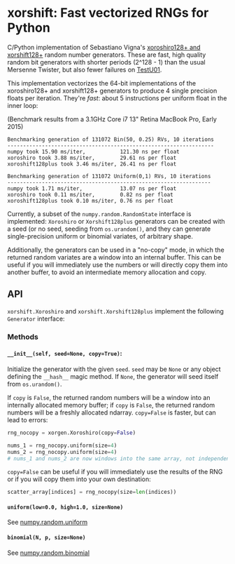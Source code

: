 # xorshift: Fast vectorized RNGs for Python

C/Python implementation of Sebastiano Vigna's [xoroshiro128+ and xorshift128+](http://xorshift.di.unimi.it/) random number generators. These are fast, high quality random bit generators with shorter periods (2^128 - 1) than the usual Mersenne Twister, but also fewer failures on [TestU01](http://www.iro.umontreal.ca/~simardr/testu01/tu01.html).

This implementation vectorizes the 64-bit implementations of the xoroshiro128+
and xorshift128+ generators to produce 4 single precision floats per iteration.
They're *fast*: about 5 instructions per uniform float in the inner loop:

(Benchmark results from a 3.1GHz Core i7 13" Retina MacBook Pro, Early 2015)
```
Benchmarking generation of 131072 Bin(50, 0.25) RVs, 10 iterations
------------------------------------------------------------------
numpy took 15.90 ms/iter,           121.30 ns per float
xoroshiro took 3.88 ms/iter,        29.61 ns per float
xoroshift128plus took 3.46 ms/iter, 26.41 ns per float

Benchmarking generation of 131072 Uniform(0,1) RVs, 10 iterations
-----------------------------------------------------------------
numpy took 1.71 ms/iter,            13.07 ns per float
xoroshiro took 0.11 ms/iter,        0.82 ns per float
xoroshift128plus took 0.10 ms/iter, 0.76 ns per float
```

Currently, a subset of the `numpy.random.RandomState` interface is implemented:
`Xoroshiro` or `Xorshift128plus` generators can be created with a seed (or no
seed, seeding from `os.urandom()`, and they can generate single-precision
uniform or binomial variates, of arbitrary shape.

Additionally, the generators
can be used in a "no-copy" mode, in which the returned random variates are a
window into an internal buffer. This can be useful if you will immediately use
the numbers or will directly copy them into another buffer, to avoid an
intermediate memory allocation and copy.

## API

`xorshift.Xoroshiro` and `xorshift.Xorshift128plus` implement the following
`Generator` interface:

### Methods
#### `__init__(self, seed=None, copy=True)`:

Initialize the generator with the given `seed`. `seed` may be `None` or any
object defining the `__hash__` magic method. If `None`, the generator will seed
itself from `os.urandom()`.

If `copy` is `False`, the returned random numbers will be a window into an
internally allocated memory buffer; if `copy` is `False`, the returned random
numbers will be a freshly allocated ndarray. `copy=False` is faster, but can
lead to errors:

```python
rng_nocopy = xorgen.Xoroshiro(copy=False)

nums_1 = rng_nocopy.uniform(size=4)
nums_2 = rng_nocopy.uniform(size=4)
# nums_1 and nums_2 are now windows into the same array, not independent arrays
```

`copy=False` can be useful if you will immediately use the results of the RNG or
if you will copy them into your own destination:

```python
scatter_array[indices] = rng_nocopy(size=len(indices))
```

#### `uniform(low=0.0, high=1.0, size=None)`
See [numpy.random.uniform](http://docs.scipy.org/doc/numpy-1.10.0/reference/generated/numpy.random.uniform.html)

#### `binomial(N, p, size=None)`
See [numpy.random.binomial](http://docs.scipy.org/doc/numpy-1.10.0/reference/generated/numpy.random.binomial.html)
